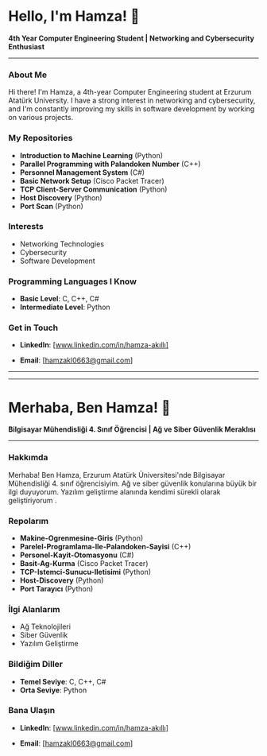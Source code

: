 
# Hello, I'm Hamza! 👋

**4th Year Computer Engineering Student | Networking and Cybersecurity Enthusiast**

---

### About Me

Hi there! I'm Hamza, a 4th-year Computer Engineering student at Erzurum Atatürk University. I have a strong interest in networking and cybersecurity, and I'm constantly improving my skills in software development by working on various projects.

### My Repositories

- **Introduction to Machine Learning** (Python)
- **Parallel Programming with Palandoken Number** (C++)
- **Personnel Management System** (C#)
- **Basic Network Setup** (Cisco Packet Tracer)
- **TCP Client-Server Communication** (Python)
- **Host Discovery** (Python)
- **Port Scan** (Python)

### Interests

- Networking Technologies
- Cybersecurity
- Software Development

### Programming Languages I Know

- **Basic Level**: C, C++, C#
- **Intermediate Level**: Python

### Get in Touch

- **LinkedIn**: [www.linkedin.com/in/hamza-akıllı]

- **Email**: [hamzakl0663@gmail.com]

---

----------------------------------------------------------------------------------------------
# Merhaba, Ben Hamza! 👋

**Bilgisayar Mühendisliği 4. Sınıf Öğrencisi | Ağ ve Siber Güvenlik Meraklısı**

---

### Hakkımda

Merhaba! Ben Hamza, Erzurum Atatürk Üniversitesi'nde Bilgisayar Mühendisliği 4. sınıf öğrencisiyim. Ağ ve siber güvenlik konularına büyük bir ilgi duyuyorum. Yazılım geliştirme alanında kendimi sürekli olarak geliştiriyorum .

### Repolarım

- **Makine-Ogrenmesine-Giris** (Python)
- **Parelel-Programlama-Ile-Palandoken-Sayisi** (C++)
- **Personel-Kayit-Otomasyonu** (C#)
- **Basit-Ag-Kurma** (Cisco Packet Tracer)
- **TCP-Istemci-Sunucu-Iletisimi** (Python)
- **Host-Discovery** (Python)
- **Port Tarayıcı** (Python)

### İlgi Alanlarım

- Ağ Teknolojileri
- Siber Güvenlik
- Yazılım Geliştirme

### Bildiğim Diller

- **Temel Seviye**: C, C++, C#
- **Orta Seviye**: Python

### Bana Ulaşın

- **LinkedIn**: [www.linkedin.com/in/hamza-akıllı]

- **Email**: [hamzakl0663@gmail.com]



<!---
Hamzaakl/Hamzaakl is a ✨ special ✨ repository because its `README.md` (this file) appears on your GitHub profile.
You can click the Preview link to take a look at your changes.
--->
